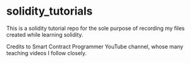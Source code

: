 # solidity_tutorials

This is a solidity tutorial repo for the sole purpose of recording my files created while learning solidity.

Credits to Smart Contract Programmer YouTube channel, whose many teaching videos I follow closely.
